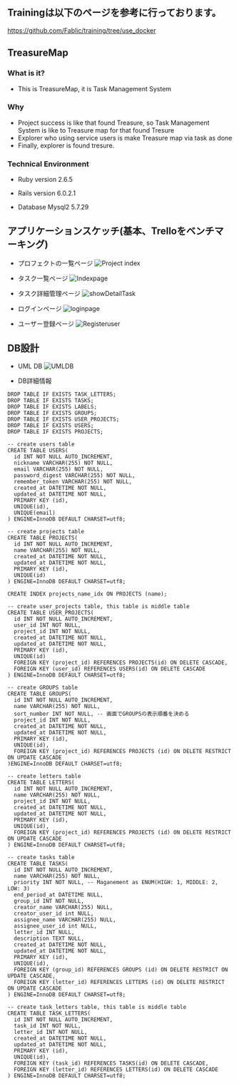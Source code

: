 ## Trainingは以下のページを参考に行っております。
https://github.com/Fablic/training/tree/use_docker

## TreasureMap

### What is it?
- This is TreasureMap, it is Task Management System

### Why
- Project success is like that found Treasure, so Task Management System is like to Treasure map for that found Tresure
- Explorer who using service users is make Treasure map via task as done
- Finally, explorer is found tresure.

### Technical Environment
* Ruby version
2.6.5

* Rails version
6.0.2.1

* Database
Mysql2
5.7.29

## アプリケーションスケッチ(基本、Trelloをベンチマーキング)
- プロフェクトの一覧ページ
![Project index](https://user-images.githubusercontent.com/18366817/74903204-a5a9a580-53eb-11ea-9c71-341ba39146d0.jpg)

- タスク一覧ページ
![Indexpage](https://user-images.githubusercontent.com/18366817/74700095-ee275e80-5245-11ea-8db0-4a3854fe0393.jpg)

- タスク詳細管理ページ
![showDetailTask](https://user-images.githubusercontent.com/18366817/74700124-07300f80-5246-11ea-86fa-7903b050d241.jpg)

- ログインページ
![loginpage](https://user-images.githubusercontent.com/18366817/74700155-14e59500-5246-11ea-8355-119743c6c9a3.jpg)

- ユーザー登録ページ
![Registeruser](https://user-images.githubusercontent.com/18366817/74700174-2038c080-5246-11ea-8a9a-87abcfae025d.jpg)

## DB設計

- UML DB
![UMLDB](https://user-images.githubusercontent.com/18366817/75217971-082fe680-57dc-11ea-8d04-0241e5618aba.jpg)

- DB詳細情報
```
DROP TABLE IF EXISTS TASK_LETTERS;
DROP TABLE IF EXISTS TASKS;
DROP TABLE IF EXISTS LABELS;
DROP TABLE IF EXISTS GROUPS;
DROP TABLE IF EXISTS USER_PROJECTS;
DROP TABLE IF EXISTS USERS;
DROP TABLE IF EXISTS PROJECTS;

-- create users table
CREATE TABLE USERS(
  id INT NOT NULL AUTO_INCREMENT,
  nickname VARCHAR(255) NOT NULL,
  email VARCHAR(255) NOT NULL,
  password_digest VARCHAR(255) NOT NULL,
  remember_token VARCHAR(255) NOT NULL,
  created_at DATETIME NOT NULL,
  updated_at DATETIME NOT NULL,
  PRIMARY KEY (id),
  UNIQUE(id),
  UNIQUE(email)
) ENGINE=InnoDB DEFAULT CHARSET=utf8;

-- create projects table
CREATE TABLE PROJECTS(
  id INT NOT NULL AUTO_INCREMENT,
  name VARCHAR(255) NOT NULL,
  created_at DATETIME NOT NULL,
  updated_at DATETIME NOT NULL,
  PRIMARY KEY (id),
  UNIQUE(id)
) ENGINE=InnoDB DEFAULT CHARSET=utf8;

CREATE INDEX projects_name_idx ON PROJECTS (name);

-- create user_projects table, this table is middle table
CREATE TABLE USER_PROJECTS(
  id INT NOT NULL AUTO_INCREMENT,
  user_id INT NOT NULL,
  project_id INT NOT NULL,
  created_at DATETIME NOT NULL,
  updated_at DATETIME NOT NULL,
  PRIMARY KEY (id),
  UNIQUE(id)
  FOREIGN KEY (project_id) REFERENCES PROJECTS(id) ON DELETE CASCADE,
  FOREIGN KEY (user_id) REFERENCES USERS(id) ON DELETE CASCADE
) ENGINE=InnoDB DEFAULT CHARSET=utf8;

-- create GROUPS table
CREATE TABLE GROUPS(
  id INT NOT NULL AUTO_INCREMENT,
  name VARCHAR(255) NOT NULL,
  sort_number INT NOT NULL, -- 画面でGROUPSの表示順番を決める
  project_id INT NOT NULL,
  created_at DATETIME NOT NULL,
  updated_at DATETIME NOT NULL,
  PRIMARY KEY (id),
  UNIQUE(id),
  FOREIGN KEY (project_id) REFERENCES PROJECTS (id) ON DELETE RESTRICT ON UPDATE CASCADE
)ENGINE=InnoDB DEFAULT CHARSET=utf8;

-- create letters table
CREATE TABLE LETTERS(
  id INT NOT NULL AUTO_INCREMENT,
  name VARCHAR(255) NOT NULL,
  project_id INT NOT NULL,
  created_at DATETIME NOT NULL,
  updated_at DATETIME NOT NULL,
  PRIMARY KEY (id),
  UNIQUE(id),
  FOREIGN KEY (project_id) REFERENCES PROJECTS (id) ON DELETE RESTRICT ON UPDATE CASCADE
) ENGINE=InnoDB DEFAULT CHARSET=utf8;

-- create tasks table
CREATE TABLE TASKS(
  id INT NOT NULL AUTO_INCREMENT,
  name VARCHAR(255) NOT NULL,
  priority INT NOT NULL, -- Maganement as ENUM(HIGH: 1, MIDDLE: 2, LOW: 3)
  end_period_at DATETIME NULL,
  group_id INT NOT NULL,
  creator_name VARCHAR(255) NULL,
  creator_user_id int NULL,
  assignee_name VARCHAR(255) NULL,
  assignee_user_id int NULL,
  letter_id INT NULL,
  description TEXT NULL,
  created_at DATETIME NOT NULL,
  updated_at DATETIME NOT NULL,
  PRIMARY KEY (id),
  UNIQUE(id),
  FOREIGN KEY (group_id) REFERENCES GROUPS (id) ON DELETE RESTRICT ON UPDATE CASCADE,
  FOREIGN KEY (letter_id) REFERENCES LETTERS (id) ON DELETE RESTRICT ON UPDATE CASCADE
) ENGINE=InnoDB DEFAULT CHARSET=utf8;

-- create task_letters table, this table is middle table
CREATE TABLE TASK_LETTERS(
  id INT NOT NULL AUTO_INCREMENT,
  task_id INT NOT NULL,
  letter_id INT NOT NULL,
  created_at DATETIME NOT NULL,
  updated_at DATETIME NOT NULL,
  PRIMARY KEY (id),
  UNIQUE(id),
  FOREIGN KEY (task_id) REFERENCES TASKS(id) ON DELETE CASCADE,
  FOREIGN KEY (letter_id) REFERENCES LETTERS(id) ON DELETE CASCADE
) ENGINE=InnoDB DEFAULT CHARSET=utf8;
```

